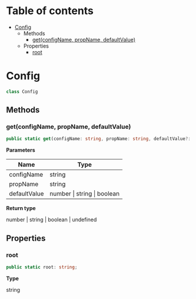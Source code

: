# Table of contents

* [Config][ClassDeclaration-22]
    * Methods
        * [get(configName, propName, defaultValue)][MethodDeclaration-8]
    * Properties
        * [root][PropertyDeclaration-49]

# Config

```typescript
class Config
```
## Methods

### get(configName, propName, defaultValue)

```typescript
public static get(configName: string, propName: string, defaultValue?: number | string | boolean): number | string | boolean | undefined;
```

**Parameters**

| Name         | Type                                |
| ------------ | ----------------------------------- |
| configName   | string                              |
| propName     | string                              |
| defaultValue | number &#124; string &#124; boolean |

**Return type**

number | string | boolean | undefined

## Properties

### root

```typescript
public static root: string;
```

**Type**

string

[ClassDeclaration-22]: config.md#config
[MethodDeclaration-8]: config.md#getconfigname-propname-defaultvalue
[PropertyDeclaration-49]: config.md#root